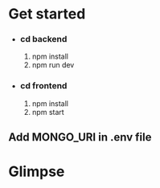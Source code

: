 <h1>Get started</h1>
<ul>  
  <li> <h3>cd backend</h3></li>
  <ol>
    <li>npm install</li>
    <li>npm run dev</li>
  </ol>
 </ul>
<ul>  
  <li> <h3>cd frontend</h3></li>
  <ol>
    <li>npm install</li>
    <li>npm start</li>
  </ol>
 </ul>
 <h2>Add MONGO_URI in .env file</h2>
 <h1>Glimpse</h1>
 
